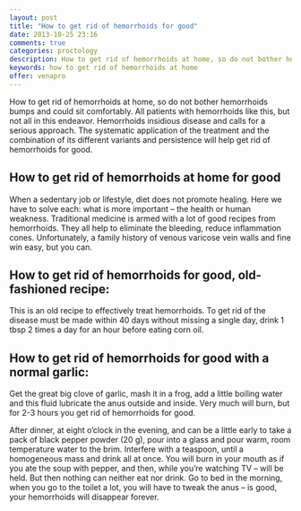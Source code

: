 ```yaml
---
layout: post
title: "How to get rid of hemorrhoids for good"
date: 2013-10-25 23:16
comments: true
categories: proctology
description: How to get rid of hemorrhoids at home, so do not bother hemorrhoids bumps and could sit comfortably
keywords: how to get rid of hemorrhoids at home
offer: venapro
---
```

<p>How to get rid of hemorrhoids at home, so do not bother hemorrhoids bumps and could sit comfortably. All patients with hemorrhoids like this, but not all in this endeavor. Hemorrhoids insidious disease and calls for a serious approach. The systematic application of the treatment and the combination of its different variants and persistence will help get rid of hemorrhoids for good.</p>

<!-- more -->


<h2>How to get rid of hemorrhoids at home for good</h2>

<p>When a sedentary job or lifestyle, diet does not promote healing. Here we have to solve each: what is more important &ndash; the health or human weakness.
Traditional medicine is armed with a lot of good recipes from hemorrhoids. They all help to eliminate the bleeding, reduce inflammation cones. Unfortunately, a family history of venous varicose vein walls and fine win easy, but you can.</p>

<h2>How to get rid of hemorrhoids for good, old-fashioned recipe:</h2>

<p>This is an old recipe to <span class="demo-button-click" id="demoT7">effectively treat hemorrhoids</span>. To get rid of the disease must be made within 40 days without missing a single day, drink 1 tbsp 2 times a day for an hour before eating corn oil.</p>

<h2>How to get rid of hemorrhoids for good with a normal garlic:</h2>

<p>Get the great big clove of garlic, mash it in a frog, add a little boiling water and this fluid lubricate the anus outside and inside. Very much will burn, but for 2-3 hours you get rid of hemorrhoids for good.</p>

<p>After dinner, at eight o&#8217;clock in the evening, and can be a little early to take a pack of black pepper powder (20 g), pour into a glass and pour warm, room temperature water to the brim. Interfere with a teaspoon, until a homogeneous mass and drink all at once. You will burn in your mouth as if you ate the soup with pepper, and then, while you&rsquo;re watching TV &ndash; will be held.
But then nothing can neither eat nor drink. Go to bed in the morning, when you go to the toilet a lot, you will have to tweak the anus &ndash; is good, your hemorrhoids will disappear forever.</p>
